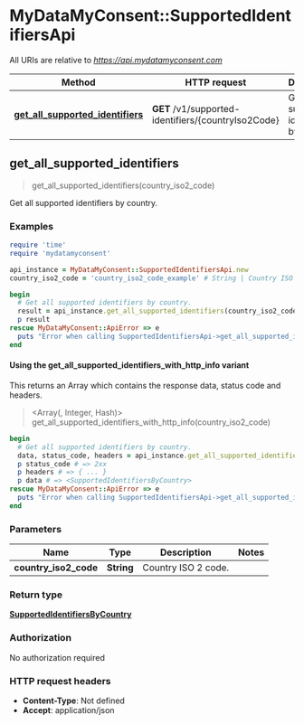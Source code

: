 # MyDataMyConsent::SupportedIdentifiersApi

All URIs are relative to *https://api.mydatamyconsent.com*

| Method | HTTP request | Description |
| ------ | ------------ | ----------- |
| [**get_all_supported_identifiers**](SupportedIdentifiersApi.md#get_all_supported_identifiers) | **GET** /v1/supported-identifiers/{countryIso2Code} | Get all supported identifiers by country. |


## get_all_supported_identifiers

> <SupportedIdentifiersByCountry> get_all_supported_identifiers(country_iso2_code)

Get all supported identifiers by country.

### Examples

```ruby
require 'time'
require 'mydatamyconsent'

api_instance = MyDataMyConsent::SupportedIdentifiersApi.new
country_iso2_code = 'country_iso2_code_example' # String | Country ISO 2 code.

begin
  # Get all supported identifiers by country.
  result = api_instance.get_all_supported_identifiers(country_iso2_code)
  p result
rescue MyDataMyConsent::ApiError => e
  puts "Error when calling SupportedIdentifiersApi->get_all_supported_identifiers: #{e}"
end
```

#### Using the get_all_supported_identifiers_with_http_info variant

This returns an Array which contains the response data, status code and headers.

> <Array(<SupportedIdentifiersByCountry>, Integer, Hash)> get_all_supported_identifiers_with_http_info(country_iso2_code)

```ruby
begin
  # Get all supported identifiers by country.
  data, status_code, headers = api_instance.get_all_supported_identifiers_with_http_info(country_iso2_code)
  p status_code # => 2xx
  p headers # => { ... }
  p data # => <SupportedIdentifiersByCountry>
rescue MyDataMyConsent::ApiError => e
  puts "Error when calling SupportedIdentifiersApi->get_all_supported_identifiers_with_http_info: #{e}"
end
```

### Parameters

| Name | Type | Description | Notes |
| ---- | ---- | ----------- | ----- |
| **country_iso2_code** | **String** | Country ISO 2 code. |  |

### Return type

[**SupportedIdentifiersByCountry**](SupportedIdentifiersByCountry.md)

### Authorization

No authorization required

### HTTP request headers

- **Content-Type**: Not defined
- **Accept**: application/json

